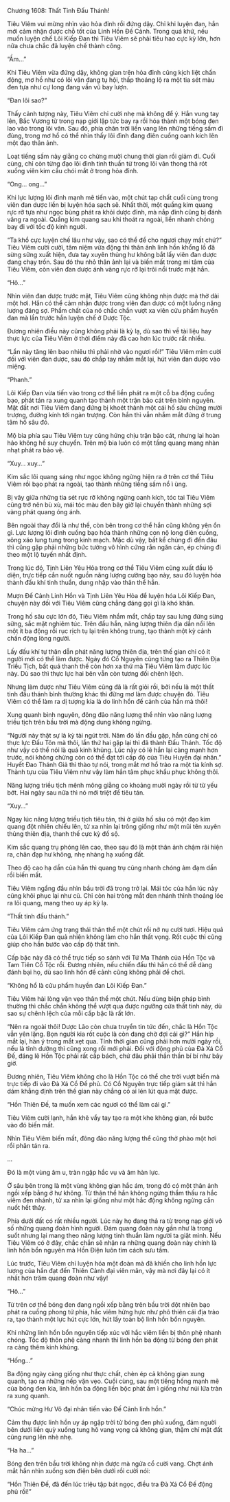 




Chương 1608: Thất Tinh Đấu Thánh!


Tiêu Viêm vui mừng nhìn vào hỏa đỉnh rồi đứng dậy. Chỉ khi luyện đan, hắn mới cảm nhận được chỗ tốt của Linh Hồn Đế Cảnh. Trong quá khứ, nếu muốn luyện chế Lôi Kiếp Đan thì Tiêu Viêm sẽ phải tiêu hao cực kỳ lớn, hơn nữa chưa chắc đã luyện chế thành công.

“Ầm…”

Khi Tiêu Viêm vừa đứng dậy, không gian trên hỏa đỉnh cũng kịch liệt chấn động, mơ hồ như có lôi vân đang tụ hội, thấp thoáng lộ ra một tia sét màu đen tựa như cự long đang vần vũ bay lượn.

“Đan lôi sao?”

Thấy cảnh tượng này, Tiêu Viêm chỉ cười nhẹ mà không để ý. Hắn vung tay lên, Bắc Vương từ trong nạp giới lập tức bay ra rồi hóa thành một bóng đen lao vào trong lôi vân. Sau đó, phía chân trời liền vang lên những tiếng sấm đì đùng, trong mơ hồ có thể nhìn thấy lôi đình đang điên cuồng oanh kích lên một đạo thân ảnh.

Loạt tiếng sấm này giằng co chừng mười chung thời gian rồi giảm đi. Cuối cùng, chỉ còn từng đạo lôi đình tinh thuần từ trong lôi vân thong thả rót xuống viên kim cầu chói mắt ở trong hỏa đỉnh.

“Ong… ong…”

Khi lực lượng lôi đình mạnh mẽ tiến vào, một chút tạp chất cuối cùng trong viên đan dược liền bị luyện hóa sạch sẽ. Nhất thời, một quầng kim quang rực rỡ tựa như ngọc bùng phát ra khỏi dược đỉnh, mà nắp đỉnh cũng bị đánh văng ra ngoài. Quầng kim quang sau khi thoát ra ngoài, liền nhanh chóng bay đi với tốc độ kinh người.

“Ta khổ cực luyện chế lâu như vậy, sao có thể để cho ngươi chạy mất chứ?” Tiêu Viêm cười cười, tâm niệm vừa động thì thân ảnh linh hồn khổng lồ đã sừng sững xuất hiện, đưa tay xuyên thủng hư không bắt lấy viên đan dược đang chạy trốn. Sau đó thu nhỏ thân ảnh lại và biến mất trong mi tâm của Tiêu Viêm, còn viên đan dược ánh vàng rực rỡ lại trôi nổi trước mặt hắn.

“Hô…”

Nhìn viên đan dược trước mặt, Tiêu Viêm cũng không nhịn được mà thở dài một hơi. Hắn có thể cảm nhận được trong viên đan dược có một luồng năng lượng đáng sợ. Phẩm chất của nó chắc chắn vượt xa viên cửu phẩm huyền đan mà lần trước hắn luyện chế ở Dược Tộc.

Đương nhiên điều này cũng không phải là kỳ lạ, dù sao thì về tài liệu hay thực lực của Tiêu Viêm ở thời điểm này đã cao hơn lúc trước rất nhiều.

“Lần này tăng lên bao nhiêu thì phải nhờ vào ngươi rồi!” Tiêu Viêm mỉm cười đối với viên đan dược, sau đó chắp tay nhắm mắt lại, hút viên đan dược vào miệng.

“Phanh.”

Lôi Kiếp Đan vừa tiến vào trong cơ thể liền phát ra một cỗ ba động cuồng bạo, phát tán ra xung quanh tạo thành một trận bão cát trên bình nguyên. Mặt đất nơi Tiêu Viêm đang đứng bị khoét thành một cái hố sâu chừng mười trượng, đường kính tới ngàn trượng. Còn hắn thì vẫn nhắm mắt đứng ở trung tâm hố sâu đó.

Mộ bia phía sau Tiêu Viêm tuy cũng hứng chịu trận bão cát, nhưng lại hoàn hảo không hề suy chuyển. Trên mộ bia luôn có một tầng quang mang nhàn nhạt phát ra bảo vệ.

“Xuy… xuy…”

Kim sắc lôi quang sáng như ngọc không ngừng hiện ra ở trên cơ thể Tiêu Viêm rồi bạo phát ra ngoài, tạo thành những tiếng sấm nổ ì ùng.

Bị vây giữa những tia sét rực rỡ không ngừng oanh kích, tóc tai Tiêu Viêm cũng trở nên bù xù, mái tóc màu đen bây giờ lại chuyển thành những sợi vàng phát quang óng ánh.

Bên ngoài thay đổi là như thế, còn bên trong cơ thể hắn cũng không yên ổn gì. Lực lượng lôi đình cuồng bạo hóa thành những con nộ long điên cuồng, xông xáo lung tung trong kinh mạch. Mặc dù vậy, bất kể chúng đi đến đâu thì cũng gặp phải những bức tường vô hình cứng rắn ngăn cản, ép chúng đi theo một lộ tuyến nhất định.

Trong lúc đó, Tịnh Liên Yêu Hỏa trong cơ thể Tiêu Viêm cũng xuất đầu lộ diện, trực tiếp cắn nuốt nguồn năng lượng cường bạo này, sau đó luyện hóa thành đấu khí tinh thuần, dung nhập vào thân thể hắn.

Mượn Đế Cảnh Linh Hồn và Tịnh Liên Yêu Hỏa để luyện hóa Lôi Kiếp Đan, chuyện này đối với Tiêu Viêm cũng chẳng đáng gọi gì là khó khăn.

Trong hố sâu cực lớn đó, Tiêu Viêm nhắm mắt, chắp tay sau lưng đứng sừng sững, sắc mặt nghiêm túc. Trên đầu hắn, năng lượng thiên địa dần nổi lên một ít ba động rồi rục rịch tụ lại trên không trung, tạo thành một kỳ cảnh chấn động lòng người.

Lấy đấu khí tự thân dẫn phát năng lượng thiên địa, trên thế gian chỉ có ít người mới có thể làm được. Ngày đó Cổ Nguyên cũng từng tạo ra Thiên Địa Triều Tịch, bất quá thanh thế còn hơn xa thứ mà Tiêu Viêm làm được lúc này. Dù sao thì thực lực hai bên vẫn còn tương đối chênh lệch.

Nhưng làm được như Tiêu Viêm cũng đã là rất giỏi rồi, bởi nếu là một thất tinh đấu thánh bình thường khác thì đừng mơ làm được chuyện đó. Tiêu Viêm có thể làm ra dị tượng kia là do linh hồn đế cảnh của hắn mà thôi!

Xung quanh bình nguyên, đông đảo năng lượng thể nhìn vào năng lượng triều tịch trên bầu trời mà động dung không ngừng.

“Người này thật sự là kỳ tài ngút trời. Năm đó lần đầu gặp, hắn cũng chỉ có thực lực Đấu Tôn mà thôi, lần thứ hai gặp lại thì đã thành Đấu Thánh. Tốc độ như vậy có thể nói là quá kinh khủng. Lúc này có lẽ hắn lại càng mạnh hơn trước, nói không chừng còn có thể đạt tới cấp độ của Tiêu Huyền đại nhân.” Huyết Đao Thánh Giả thì thào tự nói, trong mắt mơ hồ trào ra một tia kính sợ. Thành tựu của Tiêu Viêm như vậy làm hắn tâm phục khẩu phục không thôi.

Năng lượng triều tịch mênh mông giằng co khoảng mười ngày rồi từ từ yếu bớt. Hai ngày sau nữa thì nó mới triệt để tiêu tán.

“Xuy…”

Ngay lúc năng lượng triều tịch tiêu tán, thì ở giữa hố sâu có một đạo kim quang đột nhiên chiếu lên, từ xa nhìn lại trông giống như một mũi tên xuyên thủng thiên địa, thanh thế cực kỳ đồ sộ.

Kim sắc quang trụ phóng lên cao, theo sau đó là một thân ảnh chậm rãi hiện ra, chân đạp hư không, nhẹ nhàng hạ xuống đất.

Theo độ cao hạ dần của hắn thì quang trụ cũng nhanh chóng ảm đạm dần rồi biến mất.

Tiêu Viêm ngẩng đầu nhìn bầu trời đã trong trở lại. Mái tóc của hắn lúc này cũng khôi phục lại như cũ. Chỉ còn hai tròng mắt đen nhánh thỉnh thoảng lóe ra lôi quang, mang theo uy áp kỳ lạ.

“Thất tinh đấu thánh.”

Tiêu Viêm cảm ứng trạng thái thân thể một chút rồi nở nụ cười tươi. Hiệu quả của Lôi Kiếp Đan quả nhiên không làm cho hắn thất vọng. Rốt cuộc thì cũng giúp cho hắn bước vào cấp độ thất tinh.

Cấp bậc này đã có thể trực tiếp so sánh với Tứ Ma Thánh của Hồn Tộc và Tam Tiên Cổ Tộc rồi. Đương nhiên, nếu chiến đấu thì hắn có thể dễ dàng đánh bại họ, dù sao linh hồn đế cảnh cũng không phải để chơi.

“Không hổ là cửu phẩm huyền đan Lôi Kiếp Đan.”

Tiêu Viêm hài lòng vặn vẹo thân thể một chút. Nếu dùng biện pháp bình thường thì chắc chắn không thể vượt qua được ngưỡng cửa thất tinh này, dù sao sự chênh lệch của mỗi cấp bậc là rất lớn.

“Nên ra ngoài thôi! Dược Lão còn chưa truyền tin tức đến, chắc là Hồn Tộc vẫn yên lặng. Bọn người kia rốt cuộc là còn đang chờ đợi cái gì?” Hắn híp mắt lại, hàn ý trong mắt xẹt qua. Tính thời gian cũng phải hơn mười ngày rồi, nếu là tĩnh dưỡng thì cũng xong rồi mới phải. Đối với động phủ của Đà Xá Cổ Đế, đáng lẽ Hồn Tộc phải rất cấp bách, chứ đâu phải thần thần bí bí như bây giờ.

Đương nhiên, Tiêu Viêm không cho là Hồn Tộc có thể che trời vượt biển mà trực tiếp đi vào Đà Xá Cổ Đế phủ. Có Cổ Nguyên trực tiếp giám sát thì hắn dám khẳng định trên thế gian này chẳng có ai lén lút qua mặt được.

“Hồn Thiên Đế, ta muốn xem các ngươi có thể làm cái gì.”

Tiêu Viêm cười lạnh, hắn khẽ vẩy tay tạo ra một khe không gian, rồi bước vào đó biến mất.

Nhìn Tiêu Viêm biến mất, đông đảo năng lượng thể cũng thở phào một hơi rồi phân tán ra.

…

Đó là một vùng âm u, tràn ngập hắc vụ và âm hàn lực.

Ở sâu bên trong là một vùng không gian hắc ám, trong đó có một thân ảnh ngồi xếp bằng ở hư không. Từ thân thể hắn không ngừng thẩm thấu ra hắc viêm đen nhánh, từ xa nhìn lại giống như một hắc động không ngừng cắn nuốt hết thảy.

Phía dưới đất có rất nhiều người. Lúc này họ đang thả ra từ trong nạp giới vô số những quang đoàn hình người. Đám quang đoàn này gần như là trong suốt nhưng lại mang theo năng lượng tinh thuần làm người ta giật mình. Nếu Tiêu Viêm có ở đây, chắc chắn sẽ nhận ra những quang đoàn này chính là linh hồn bổn nguyên mà Hồn Điện luôn tìm cách sưu tầm.

Lúc trước, Tiêu Viêm chỉ luyện hóa một đoàn mà đã khiến cho linh hồn lực lượng của hắn đạt đến Thiên Cảnh đại viên mãn, vậy mà nơi đây lại có ít nhất hơn trăm quang đoàn như vậy!

“Hô…”

Từ trên cơ thể bóng đen đang ngồi xếp bằng trên bầu trời đột nhiên bạo phát ra cuồng phong tứ phía, hắc viêm hừng hực như phô thiên cái địa trào ra, tạo thành một lực hút cực lớn, hút lấy toàn bộ linh hồn bổn nguyên.

Khi những linh hồn bổn nguyên tiếp xúc với hắc viêm liền bị thôn phệ nhanh chóng. Tốc độ thôn phệ càng nhanh thì linh hồn ba động từ bóng đen phát ra càng thêm kinh khủng.

“Hống…”

Ba động ngày càng giống như thực chất, chèn ép cả không gian xung quanh, tạo ra những nếp vặn vẹo. Cuối cùng, sau một tiếng hống mạnh mẽ của bóng đen kia, linh hồn ba động liền bộc phát ầm ì giống như núi lửa tràn ra xung quanh.

“Chúc mừng Hư Vô đại nhân tiến vào Đế Cảnh linh hồn.”

Cảm thụ được linh hồn uy áp ngập trời từ bóng đen phủ xuống, đám người bên dưới liền quỳ xuống tung hô vang vọng cả không gian, thậm chí mặt đất cũng rung lên nhè nhẹ.

“Ha ha…”

Bóng đen trên bầu trời không nhịn được mà ngửa cổ cười vang. Chợt ánh mắt hắn nhìn xuống sơn điện bên dưới rồi cười nói:

“Hồn Thiên Đế, đã đến lúc triệu tập bát ngọc, điều tra Đà Xá Cổ Đế động phủ rồi!”




